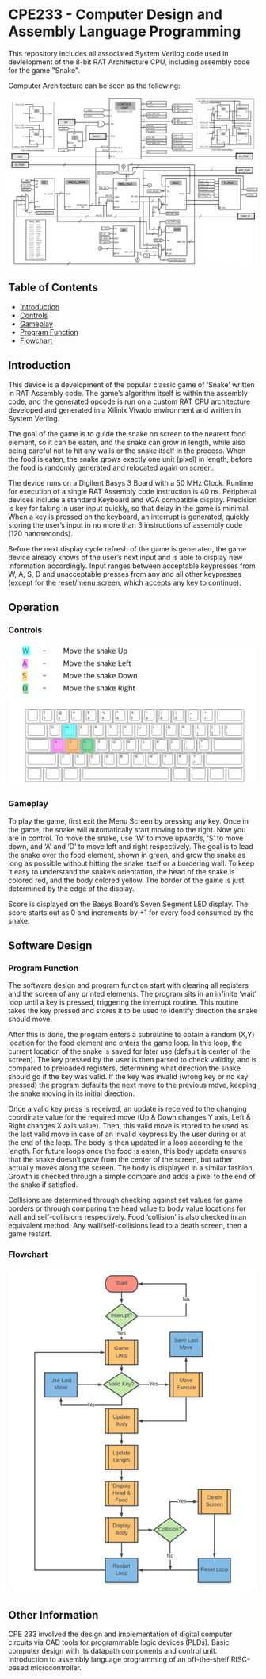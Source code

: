 # CPE233 - Computer Design and Assembly Language Programming
This repository includes all associated System Verilog code used in devlelopment of the 8-bit RAT Architecture CPU,
including assembly code for the game "Snake".

Computer Architecture can be seen as the following:

![RAT MCU](https://github.com/Arsalan-M/CPE233/blob/master/RATCPUARCH.png)

## Table of Contents
* [Introduction](#introduction)
* [Controls](#controls)
* [Gameplay](#gameplay)
* [Program Function](#program-function)
* [Flowchart](#flowchart)

## Introduction

This device is a development of the popular classic game of ‘Snake’ written in
RAT Assembly code. The game’s algorithm itself is within the assembly code,
and the generated opcode is run on a custom RAT CPU architecture developed
and generated in a Xilinix Vivado environment and written in System Verilog.

The goal of the game is to guide the snake on screen to the nearest food
element, so it can be eaten, and the snake can grow in length, while also being
careful not to hit any walls or the snake itself in the process. When the food is
eaten, the snake grows exactly one unit (pixel) in length, before the food is
randomly generated and relocated again on screen.

The device runs on a Digilent Basys 3 Board with a 50 MHz Clock. Runtime for
execution of a single RAT Assembly code instruction is 40 ns. Peripheral
devices include a standard Keyboard and VGA compatible display.
Precision is key for taking in user input quickly, so that delay in the game is
minimal. When a key is pressed on the keyboard, an interrupt is generated,
quickly storing the user’s input in no more than 3 instructions of assembly code
(120 nanoseconds).

Before the next display cycle refresh of the game is generated, the game
device already knows of the user’s next input and is able to display new
information accordingly. Input ranges between acceptable keypresses from W,
A, S, D and unacceptable presses from any and all other keypresses (except for
the reset/menu screen, which accepts any key to continue). 

## Operation

### Controls
![Snake Keyboard Controls](https://github.com/Arsalan-M/CPE233/blob/master/SNAKE_Keys.png)

### Gameplay

To play the game, first exit the Menu Screen by pressing any key. Once in
the game, the snake will automatically start moving to the right. Now you are in
control. To move the snake, use ‘W’ to move upwards, ‘S’ to move down, and
‘A’ and ‘D’ to move left and right respectively. The goal is to lead the snake over
the food element, shown in green, and grow the snake as long as possible
without hitting the snake itself or a bordering wall. To keep it easy to
understand the snake’s orientation, the head of the snake is colored red, and
the body colored yellow. The border of the game is just determined by the
edge of the display.

Score is displayed on the Basys Board’s Seven Segment LED display. The
score starts out as 0 and increments by +1 for every food consumed by the
snake. 

## Software Design

### Program Function

The software design and program function start with clearing all registers
and the screen of any printed elements. The program sits in an infinite ‘wait’
loop until a key is pressed, triggering the interrupt routine. This routine takes
the key pressed and stores it to be used to identify direction the snake should
move.

After this is done, the program enters a subroutine to obtain a random
(X,Y) location for the food element and enters the game loop. In this loop, the
current location of the snake is saved for later use (default is center of the
screen). The key pressed by the user is then parsed to check validity, and is
compared to preloaded registers, determining what direction the snake should
go if the key was valid. If the key was invalid (wrong key or no key pressed) the
program defaults the next move to the previous move, keeping the snake
moving in its initial direction.

Once a valid key press is received, an update is received to the changing
coordinate value for the required move (Up & Down changes Y axis, Left &
Right changes X axis value). Then, this valid move is stored to be used as the
last valid move in case of an invalid keypress by the user during or at the end
of the loop. The body is then updated in a loop according to the length. For
future loops once the food is eaten, this body update ensures that the snake
doesn’t grow from the center of the screen, but rather actually moves along
the screen. The body is displayed in a similar fashion. Growth is checked
through a simple compare and adds a pixel to the end of the snake if satisfied.

Collisions are determined through checking against set values for game
borders or through comparing the head value to body value locations for wall
and self-collisions respectively. Food ‘collision’ is also checked in an equivalent
method. Any wall/self-collisions lead to a death screen, then a game restart. 

### Flowchart
![Software Flow Chart](https://github.com/Arsalan-M/CPE233/blob/master/SofwareFlowchart.png)

## Other Information
CPE 233 involved the design and implementation of digital computer circuits via CAD tools for programmable logic devices (PLDs).
Basic computer design with its datapath components and control unit. Introduction to assembly language programming of an off-the-shelf RISC-based microcontroller.

